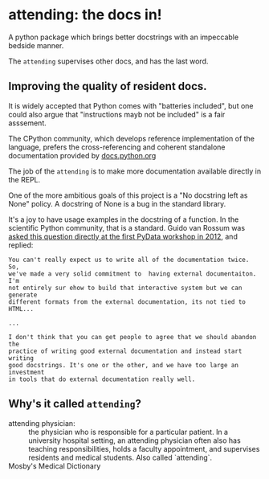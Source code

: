# attending: the docs in!

A python package which brings better docstrings with an impeccable bedside manner.

The `attending` supervises other docs, and has the last word.

## Improving the quality of resident docs.

It is widely accepted that Python comes with "batteries included", but one could
also argue that "instructions mayb not be included" is a fair asssement.

The CPython community, which develops reference implementation of the
language, prefers the cross-referencing and coherent standalone documentation
provided by [docs.python.org](https://docs.python.org)


The job of the `attending` is to make more documentation available directly in
the REPL.

One of the more ambitious goals of this project is a "No docstring left
as None" policy. A docstring of None is a bug in the standard library.

It's a joy to have usage examples in the docstring of a function. In the
scientific Python community, that is a standard. Guido van Rossum was [asked
this question directly at the first PyData
workshop in 2012](https://youtu.be/QjXJLVINsSA?t=4757), and replied:

    You can't really expect us to write all of the documentation twice. So,
    we've made a very solid commitment to  having external documentaiton. I'm
    not entirely sur ehow to build that interactive system but we can generate
    different formats from the external documentation, its not tied to HTML...

    ...

    I don't think that you can get people to agree that we should abandon the
    practice of writing good external documentation and instead start writing
    good docstrings. It's one or the other, and we have too large an investment
    in tools that do external documentation really well.


## Why's it called `attending`?

<dl>
<dt>attending physician:</dt>
<dd>the physician who is responsible for a particular patient. In a university
hospital setting, an attending physician often also has teaching
responsibilities, holds a faculty appointment, and supervises residents and
medical students. Also called `attending`.</dd>
Mosby's Medical Dictionary
</dl>


